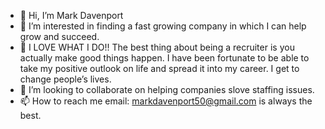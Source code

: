 - 👋 Hi, I’m Mark Davenport
- 👀 I’m interested in finding a fast growing company in which I can help grow and succeed.
- 🌱 I LOVE WHAT I DO!! The best thing about being a recruiter is you actually make good things happen. 
I have been fortunate to be able to take my positive outlook on life and spread it into my career. I get to change people’s lives.
- 💞️ I’m looking to collaborate on helping companies slove staffing issues.
- 📫 How to reach me email: markdavenport50@gmail.com is always the best.

<!---
markdavenport50/markdavenport50 is a ✨ special ✨ repository because its `README.md` (this file) appears on your GitHub profile.
You can click the Preview link to take a look at your changes.
--->
